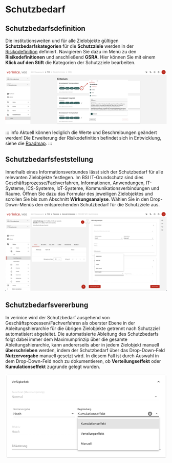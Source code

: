 # Schutzbedarf

## Schutzbedarfsdefinition

Die institutionsweiten und für alle Zielobjekte gültigen **Schutzbedarfskategorien** für die **Schutzziele** werden in der [Risikodefinition](./domain-it-gs-description#risikodefinition) definiert. Navigieren Sie dazu im Menü zu den **Risikodefinitionen** und anschließend **GSRA**. Hier können Sie mit einem **Klick auf den Stift** die Kategorien der Schutzziele bearbeiten.

![Schutzbedarfsdefinitionen](/assets/domain-it-gs/4-Schutzbedarf-Definitionen.png)

::: info Aktuell können lediglich die Werte und Beschreibungen geändert werden! Die Erweiterung der Risikodefinition befindet sich in Entwicklung, siehe die [Roadmap](/roadmap/).
:::

## Schutzbedarfsfeststellung 

Innerhalb eines Informationsverbundes lässt sich der Schutzbedarf für alle relevanten Zielobjekte festlegen. Im BSI IT-Grundschutz sind dies Geschäftsprozesse/Fachverfahren, Informationen, Anwendungen, IT-Systeme, ICS-Systeme, IoT-Systeme, Kommunikationsverbindungen und Räume. Öffnen Sie dazu das Formular des jeweiligen Zielobjektes und scrollen Sie bis zum Abschnitt **Wirkungsanalyse**. Wählen Sie in den Drop-Down-Menüs den entsprechenden Schutzbedarf für die Schutzziele aus.

![Schutzbedarfsfeststellung](/assets/domain-it-gs/5-Schutzbedarf.png)

## Schutzbedarfsvererbung

In verinice wird der Schutzbedarf ausgehend von Geschäftsprozessen/Fachverfahren als oberster Ebene in der Ableitungshierarchie für die übrigen Zielobjekte getrennt nach Schutzziel automatisiert abgeleitet.
Die automatisierte Ableitung des Schutzbedarfs folgt dabei immer dem Maximumprinzip über die gesamte Ableitungshierarchie, kann andererseits aber in jedem Zielobjekt manuell **überschrieben** werden, indem der Schutzbedarf über das Drop-Down-Feld **Nutzervorgabe** manuell gesetzt wird. In diesem Fall ist durch Auswahl in dem Drop-Down-Feld noch zu dokumentieren, ob **Verteilungseffekt** oder **Kumulationseffekt** zugrunde gelegt wurden.

![Schutzbedarfsvererbung](/assets/domain-it-gs/6-Ableitung%20des%20Schutzbedarfs.png)
